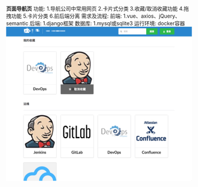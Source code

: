 **页面导航页**
功能:
1.导航公司中常用网页
2.卡片式分类
3.收藏/取消收藏功能
4.拖拽功能
5.卡片分类
6.前后端分离
需求及流程:
前端:
1.vue、axios、jQuery、semantic
后端:
1.django框架
数据库:
1.mysql或sqlite3
运行环境:
docker容器
![image](https://github.com/allan869/NG_page/blob/master/NG.jpg)